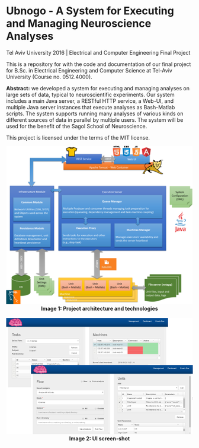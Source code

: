 # Ubnogo - A System for Executing and Managing Neuroscience Analyses
Tel Aviv University 2016 | Electrical and Computer Engineering Final Project

This is a repository for with the code and documentation of our final project for B.Sc. in Electrical Engineering and Computer Science at Tel-Aviv University (Course no. 0512.4000). 

<b>Abstract:</b> we developed a system for executing and managing analyses on large sets of data, typical to neuroscientific experiments. Our system includes a main Java server, a RESTful HTTP service, a Web-UI, and multiple Java server instances that execute analyses as Bash-Matlab scripts. The system supports running many analyses of various kinds on different sources of data in parallel by multiple users. The system will be used for the benefit of the Sagol School of Neuroscience.

This project is licensed under the terms of the MIT license.

<div align="center">
<img src="./docs/architecture.png" />
<br><b>Image 1: Project architecture and technologies</b>
</div>
<br>
<div align="center">
<img src="./docs/screenshots.png" />
<br><b>Image 2: UI screen-shot</b>
</div>